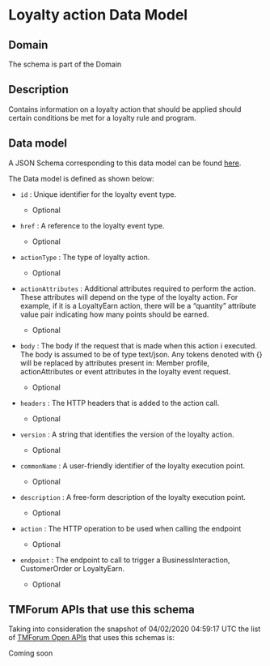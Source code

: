 # Loyalty action Data Model

## Domain

The  schema is part of the  Domain

## Description

Contains information on a loyalty action that should be applied should certain conditions be met for a loyalty rule and program.

## Data model

A JSON Schema corresponding to this data model can be found
[here](https://github.com/tmforum-rand/schemas/blob/candidates/Product/LoyaltyAction.schema.json).

The Data model is defined as shown below:

- `id` : Unique identifier for the loyalty event type.

  - Optional


- `href` : A reference to the loyalty event type.

  - Optional


- `actionType` : The type of loyalty action.

  - Optional


- `actionAttributes` : Additional attributes required to perform the action. These attributes will depend on the type of the loyalty action. For example, if it is a LoyaltyEarn action, there will be a “quantity” attribute value pair indicating how many points should be earned.

  - Optional


- `body` : The body if the request that is made when this action i executed. The body is assumed to be of type text/json. Any tokens denoted with {} will be replaced by attributes present in: Member profile, actionAttributes or event attributes in the loyalty event request.

  - Optional


- `headers` : The HTTP headers that is added to the action call.

  - Optional


- `version` : A string that identifies the version of the loyalty action.

  - Optional


- `commonName` : A user-friendly identifier of the loyalty execution point.

  - Optional


- `description` : A free-form description of the loyalty execution point.

  - Optional


- `action` : The HTTP operation to be used when calling the endpoint

  - Optional


- `endpoint` : The endpoint to call to trigger a BusinessInteraction, CustomerOrder or LoyaltyEarn.

  - Optional






## TMForum APIs that use this schema

Taking into consideration the snapshot of 04/02/2020 04:59:17 UTC the list of [TMForum Open APIs](https://www.tmforum.org/open-apis/) that uses this schemas is:

Coming soon